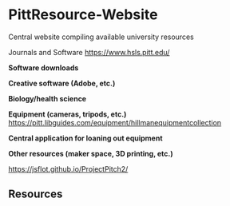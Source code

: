 # PittResource-Website
Central website compiling available university resources

Journals and Software
  https://www.hsls.pitt.edu/

  **Software downloads**

  **Creative software (Adobe, etc.)**

  **Biology/health science**

  **Equipment (cameras, tripods, etc.)**
  https://pitt.libguides.com/equipment/hillmanequipmentcollection 

  **Central application for loaning out equipment**

  **Other resources (maker space, 3D printing, etc.)**

https://jsflot.github.io/ProjectPitch2/

## Resources
